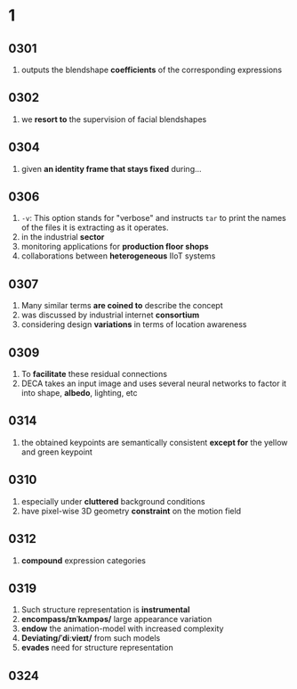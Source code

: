# 1

## 0301

1. outputs the blendshape **coefficients** of the corresponding expressions

## 0302

1. we **resort to** the supervision of facial blendshapes

## 0304

1. given **an identity frame that stays fixed** during...

## 0306

1. `-v`: This option stands for "verbose" and instructs `tar` to print the names of the files it is extracting as it operates.
2. in the industrial **sector**
3. monitoring applications for **production floor shops**
4. collaborations between **heterogeneous** IIoT systems

## 0307

1. Many similar terms **are coined to** describe the concept
2. was discussed by industrial internet **consortium**
3. considering design **variations** in terms of location awareness

## 0309

1. To **facilitate** these residual connections
2. DECA takes an input image and uses several neural networks to factor it into shape, **albedo**, lighting, etc

## 0314

1. the obtained keypoints are semantically consistent **except for** the yellow and green keypoint

## 0310

1. especially under **cluttered** background conditions
2. have pixel-wise 3D geometry **constraint** on the motion field

## 0312

1. **compound** expression categories

## 0319

1. Such structure representation is **instrumental**
2. **encompass/ɪnˈkʌmpəs/** large appearance variation
3. **endow** the animation-model with increased complexity
4. **Deviating/ˈdiːvieɪt/** from such models
5. **evades** need for structure representation

## 0324